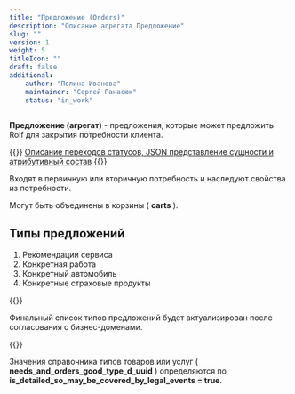 ```yaml
---
title: "Предложение (Orders)"
description: "Описание агрегата Предложение"
slug: ""
version: 1
weight: 5
titleIcon: ""
draft: false
additional:
    author: "Полина Иванова"
    maintainer: "Сергей Панасюк"
    status: "in_work"
---
```


**Предложение (агрегат)** - предложения, которые может предложить Rolf для закрытия потребности клиента.


{{<notice info>}}
[Описание переходов статусов, JSON представление сущности и атрибутивный состав](https://doc-orders-main.com-dev.int.rolfcorp.ru/02_info_model/02_entities/03_order/)
{{</notice>}}


Входят в первичную или вторичную потребность и наследуют свойства из потребности.

Могут быть объединены в корзины ( **carts** ).


## Типы предложений
1. Рекомендации сервиса
2. Конкретная работа
3. Конкретный автомобиль
4. Конкретные страховые продукты

{{<notice info>}}

Финальный список типов предложений будет актуализирован после согласования с бизнес-доменами.

{{</notice>}}

Значения справочника типов товаров или услуг ( **needs_and_orders_good_type_d_uuid** ) определяются по **is_detailed_so_may_be_covered_by_legal_events = true**.
